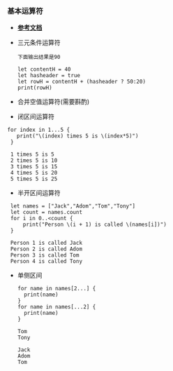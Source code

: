 ### 基本运算符
- **[参考文档](https://www.cnswift.org)**

- 三元条件运算符

  `下面输出结果是90`
  ```
  let contentH = 40
  let hasheader = true
  let rowH = contentH + (hasheader ? 50:20)
  print(rowH)
  ```
- 合并空值运算符(需要斟酌)
- 闭区间运算符
 ```
 for index in 1...5 {
    print("\(index) times 5 is \(index*5)")
  }
 ```
 ```
  1 times 5 is 5
  2 times 5 is 10
  3 times 5 is 15
  4 times 5 is 20
  5 times 5 is 25
 ```
- 半开区间运算符
 ```
  let names = ["Jack","Adom","Tom","Tony"]
  let count = names.count
  for i in 0..<count {
      print("Person \(i + 1) is called \(names[i])")
  }
 ```
 ```
  Person 1 is called Jack
  Person 2 is called Adom
  Person 3 is called Tom
  Person 4 is called Tony
 ```
- 单侧区间
  ```
  for name in names[2...] {
    print(name)
  }
  for name in names[...2] {
    print(name)
  }
  ```
  ```
  Tom
  Tony
  ```
  ```
  Jack
  Adom
  Tom
  ```
